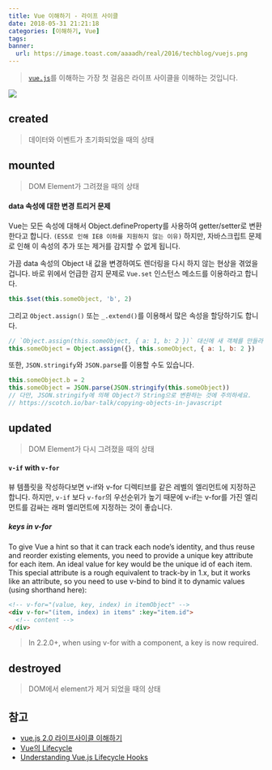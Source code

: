 ```yaml
---
title: Vue 이해하기 - 라이프 사이클
date: 2018-05-31 21:21:18
categories: [이해하기, Vue]
tags:
banner:
  url: https://image.toast.com/aaaadh/real/2016/techblog/vuejs.png
---
```


> [`vue.js`](https://vuejs.org/v2/guide/instance.html#Lifecycle-Diagram)를 이해하는 가장 첫 걸음은 라이프 사이클을 이해하는 것입니다.  

![](/images/vue/vue-life-cycle.png)  

## created  
> 데이터와 이벤트가 초기화되었을 때의 상태  

## mounted  
> DOM Element가 그려졌을 때의 상태    

#### data 속성에 대한 변경 트리거 문제
Vue는 모든 속성에 대해서 Object.defineProperty를 사용하여 getter/setter로 변환한다고 합니다. `(ES5로 인해 IE8 이하를 지원하지 않는 이유)` 하지만, 자바스크립트 문제로 인해 이 속성의 추가 또는 제거를 감지할 수 없게 됩니다.  

가끔 data 속성의 Object 내 값을 변경하여도 렌더링을 다시 하지 않는 현상을 겪었을 겁니다. 바로 위에서 언급한 감지 문제로 `Vue.set` 인스턴스 메소드를 이용하라고 합니다.  
```js
this.$set(this.someObject, 'b', 2)
```
그리고 `Object.assign()` 또는 `_.extend()`를 이용해서 많은 속성을 할당하기도 합니다.  

```js
// `Object.assign(this.someObject, { a: 1, b: 2 })` 대신에 새 객체를 만들라고 합니다.
this.someObject = Object.assign({}, this.someObject, { a: 1, b: 2 })
```

또한, `JSON.stringify`와 `JSON.parse`를 이용할 수도 있습니다.  
```js
this.someObject.b = 2
this.someObject = JSON.parse(JSON.stringify(this.someObject))
// 다만, JSON.stringify에 의해 Object가 String으로 변환하는 것에 주의하세요.
// https://scotch.io/bar-talk/copying-objects-in-javascript
```

## updated  
> DOM Element가 다시 그려졌을 때의 상태  

#### `v-if` with `v-for`  
뷰 템플릿을 작성하다보면 v-if와 v-for 디렉티브를 같은 레벨의 엘리먼트에 지정하곤 합니다. 하지만, `v-if` 보다 `v-for`의 우선순위가 높기 때문에 v-if는 v-for를 가진 엘리먼트를 감싸는 래퍼 엘리먼트에 지정하는 것이 좋습니다.  

##### keys in v-for  
To give Vue a hint so that it can track each node’s identity, and thus reuse and reorder existing elements, you need to provide a unique key attribute for each item. An ideal value for key would be the unique id of each item. This special attribute is a rough equivalent to track-by in 1.x, but it works like an attribute, so you need to use v-bind to bind it to dynamic values (using shorthand here):  

```html
<!-- v-for="(value, key, index) in itemObject" -->
<div v-for="(item, index) in items" :key="item.id">
  <!-- content -->
</div>
```

> In 2.2.0+, when using v-for with a component, a key is now required.

## destroyed  
> DOM에서 element가 제거 되었을 때의 상태  


## 참고  
- [vue.js 2.0 라이프사이클 이해하기](https://medium.com/witinweb/vue-js-%EB%9D%BC%EC%9D%B4%ED%94%84%EC%82%AC%EC%9D%B4%ED%81%B4-%EC%9D%B4%ED%95%B4%ED%95%98%EA%B8%B0-7780cdd97dd4)  
- [Vue의 Lifecycle](http://blog.martinwork.co.kr/vuejs/2018/02/05/vue-lifecycle-hooks.html)
- [Understanding Vue.js Lifecycle Hooks](https://alligator.io/vuejs/component-lifecycle/)  
